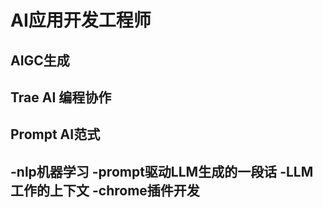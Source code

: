 # AI应用开发工程师

## AIGC生成

## Trae AI 编程协作

## Prompt AI范式
-nlp机器学习
-prompt驱动LLM生成的一段话
-LLM 工作的上下文
 -chrome插件开发
 -

 